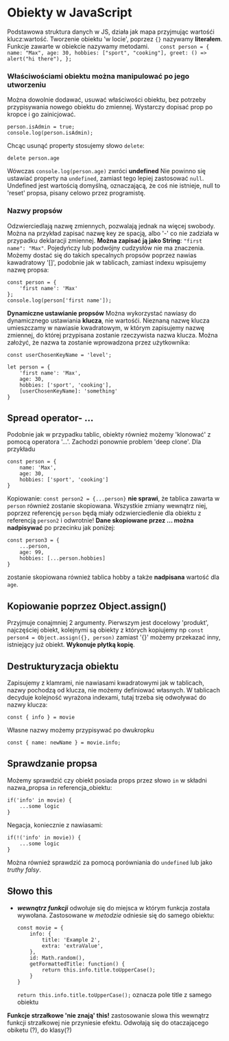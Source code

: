 # Obiekty w JavaScript

Podstawowa struktura danych w JS, działa jak mapa przyjmując wartośći klucz:wartość. Tworzenie obiektu 'w locie', poprzez `{}` nazywamy **literałem**. Funkcje zawarte w obiekcie nazywamy metodami.
`    const person = {
    name: "Max",
    age: 30,
    hobbies: ["sport", "cooking"],
    greet: () => alert("hi there"),
    };
   `

### Właściwościami obiektu można manipulować po jego utworzeniu

Można dowolnie dodawać, usuwać właściwości obiektu, bez potrzeby przypisywania nowego obiektu do zmiennej. Wystarczy dopisać prop po kropce i go zainicjować.

```
person.isAdmin = true;
console.log(person.isAdmin);
```

Chcąc usunąć property stosujemy słowo `delete`:

```
delete person.age
```

Wówczas `console.log(person.age)` zwróci **undefined**
Nie powinno się ustawiać property na `undefined`, zamiast tego lepiej zastosować `null`. Undefined jest wartością domyślną, oznaczającą, że coś nie istnieje, null to 'reset' propsa, pisany celowo przez programistę.

### Nazwy propsów

Odzwierciedlają nazwę zmiennych, pozwalają jednak na więcej swobody. Można na przykład zapisać nazwę key ze spacją, albo '-' co nie zadziała w przypadku deklaracji zmiennej. **Można zapisać ją jako String**: `"first name": "Max"`. Pojedyńczy lub podwójny cudzysłów nie ma znaczenia.
Możemy dostać się do takich specalnych propsów poprzez nawias kawadratowy '[]', podobnie jak w tablicach, zamiast indexu wpisujemy nazwę propsa:

```
const person = {
    'first name': 'Max'
};
console.log(person['first name']);
```

**Dynamiczne ustawianie propsów**
Można wykorzystać nawiasy do dynamicznego ustawiania **klucza**, nie wartośći. Nieznaną nazwę klucza umieszczamy w nawiasie kwadratowym, w którym zapisujemy nazwę zmiennej, do której przypisana zostanie rzeczywista nazwa klucza. Można założyć, że nazwa ta zostanie wprowadzona przez użytkownika:

```
const userChosenKeyName = 'level';

let person = {
    'first name': 'Max',
    age: 30,
    hobbies: ['sport', 'cooking'],
    [userChosenKeyName]: 'something'
}
```

## Spread operator- ...

Podobnie jak w przypadku tablic, obiekty również możemy 'klonować' z pomocą operatora '...'. Zachodzi ponownie problem 'deep clone'. Dla przykładu

```
const person = {
    name: 'Max',
    age: 30,
    hobbies: ['sport', 'cooking']
}
```

Kopiowanie: `const person2 = {...person}` **nie sprawi**, że tablica zawarta w `person` również zostanie skopiowana. Wszystkie zmiany wewnątrz niej, poprzez referencję `person` będą miały odzwierciedlenie dla obiektu z referencją `person2` i odwrotnie! **Dane skopiowane przez ... można nadpisywać** po przecinku jak poniżej:

```
const person3 = {
    ...person,
    age: 99,
    hobbies: [...person.hobbies]
}
```

zostanie skopiowana również tablica hobby a także **nadpisana** wartość dla `age`.

## Kopiowanie poprzez Object.assign()

Przyjmuje conajmniej 2 argumenty. Pierwszym jest docelowy 'produkt', najczęściej obiekt, kolejnymi są obiekty z których kopiujemy np `const person4 = Object.assign({}, person)` zamiast '{}' możemy przekazać inny, istniejący już obiekt. **Wykonuje płytką kopię**.

## Destrukturyzacja obiektu

Zapisujemy z klamrami, nie nawiasami kwadratowymi jak w tablicach, nazwy pochodzą od klucza, nie możemy definiować własnych. W tablicach decyduje kolejność wyrażona indexami, tutaj trzeba się odwoływać do nazwy klucza:

```
const { info } = movie
```

Własne nazwy możemy przypisywać po dwukropku

```
const { name: newName } = movie.info;
```

## Sprawdzanie propsa

Możemy sprawdzić czy obiekt posiada props przez słowo `in` w składni nazwa_propsa `in` referencja_obiektu:

```
if('info' in movie) {
    ...some logic
}
```

Negacja, koniecznie z nawiasami:

```
if(!('info' in movie)) {
    ...some logic
}
```

Można również sprawdzić za pomocą porówniania do `undefined` lub jako _truthy falsy_.

## Słowo this

- **_wewnątrz funkcji_** odwołuje się do miejsca w którym funkcja została wywołana. Zastosowane w _metodzie_ odniesie się do samego obiektu:

    ```
    const movie = {
        info: {
            title: 'Example 2',
            extra: 'extraValue',
        },
        id: Math.random(),
        getFormattedTitle: function() {
            return this.info.title.toUpperCase();
        }
    }
    ```
    `return this.info.title.toUpperCase();` oznacza pole title z samego obiektu

**Funkcje strzałkowe 'nie znają' this!** zastosowanie slowa this wewnątrz funkcji strzałkowej nie przyniesie efektu. Odwołają się do otaczającego obiketu (?), do klasy(?)
